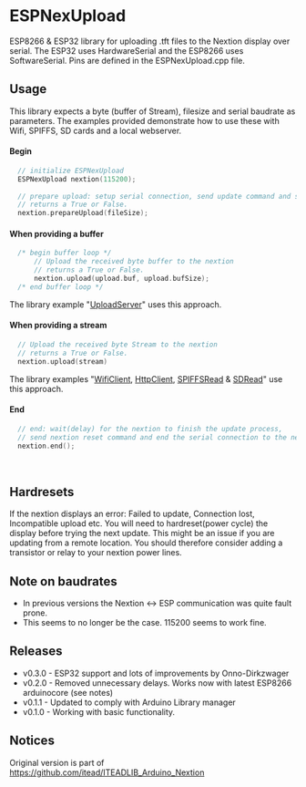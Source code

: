 # ESPNexUpload
ESP8266 & ESP32 library for uploading .tft files to the Nextion display over serial. The ESP32 uses HardwareSerial and the ESP8266 uses SoftwareSerial. Pins are defined in the ESPNexUpload.cpp file.

## Usage
This library expects a byte (buffer of Stream), filesize and serial baudrate as parameters. The examples provided demonstrate how to use these with Wifi, SPIFFS, SD cards and a local webserver. 

#### Begin
```C++
  // initialize ESPNexUpload
  ESPNexUpload nextion(115200);
  
  // prepare upload: setup serial connection, send update command and send the expected update size
  // returns a True or False.
  nextion.prepareUpload(fileSize);
```

#### When providing a buffer
```C++
  /* begin buffer loop */
      // Upload the received byte buffer to the nextion
      // returns a True or False.
      nextion.upload(upload.buf, upload.bufSize);
  /* end buffer loop */
```
The library example "[UploadServer](examples/UploadServer/UploadServer.ino#L100)" uses this approach.
</br>

#### When providing a stream
```C++
  // Upload the received byte Stream to the nextion
  // returns a True or False.
  nextion.upload(stream)
```
The library examples "[WifiClient](examples/WifiClient/WifiClient.ino#L128), [HttpClient](examples/HttpClient/HttpClient.ino#L123), [SPIFFSRead](examples/SPIFFSRead/SPIFFSRead.ino#L62) & [SDRead](examples/SDRead/SDRead.ino#L61)" use this approach.
</br>

#### End
```C++
  // end: wait(delay) for the nextion to finish the update process,
  // send nextion reset command and end the serial connection to the nextion
  nextion.end();
```
</br>


## Hardresets
If the nextion displays an error: Failed to update, Connection lost, Incompatible upload etc.
You will need to hardreset(power cycle) the display before trying the next update. This might be an issue if you are updating from a remote location. You should therefore consider adding a transistor or relay to your nextion power lines.

## Note on baudrates
- In previous versions the Nextion <-> ESP communication was quite fault prone. 
- This seems to no longer be the case. 115200 seems to work fine. 

## Releases
- v0.3.0 - ESP32 support and lots of improvements by Onno-Dirkzwager
- v0.2.0 - Removed unnecessary delays. Works now with latest ESP8266 arduinocore (see notes)
- v0.1.1 - Updated to comply with Arduino Library manager
- v0.1.0 - Working with basic functionality. 

## Notices
Original version is part of https://github.com/itead/ITEADLIB_Arduino_Nextion
